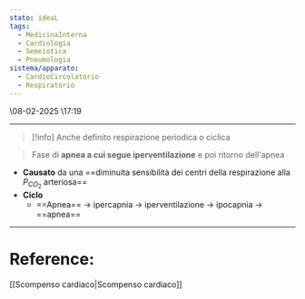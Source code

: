 ```yaml
---
stato: ideaL
tags:
  - MedicinaInterna
  - Cardiologia
  - Semeiotica
  - Pneumologia
sistema/apparato:
  - CardioCircolatorio
  - Respiratorio
---
```

\08-02-2025 \17:19

--- 
>[!info]
>Anche definito respirazione periodica o ciclica

> Fase di **apnea a cui segue iperventilazione** e poi ritorno dell'apnea

- **Causato** da una ==diminuita sensibilità dei centri della respirazione alla $P_{CO_2}$ arteriosa==
- **Ciclo**
	- ==Apnea== -> ipercapnia -> iperventilazione -> ipocapnia -> ==apnea==














--- 
# Reference:
[[Scompenso cardiaco|Scompenso cardiaco]]
